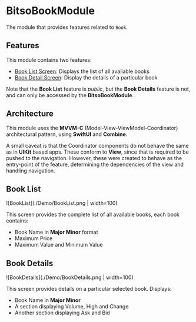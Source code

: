 # BitsoBookModule

The module that provides features related to `Book`.

## Features

This module contains two features:

- [Book List Screen](./Sources/Features/BookList): Displays the list of all available books
- [Book Detail Screen](./Sources/Features/BookDetails): Display the details of a particular book

Note that the **Book List** feature is _public_, but the **Book Details** feature is not, and
can only be accessed by the **BitsoBookModule**.

## Architecture

This module uses the **MVVM-C** (Model-View-ViewModel-Coordinator) architectural pattern,
using **SwiftUI** and **Combine**.

A small caveat is that the Coordinator components do not behave the same as in **UIKit** based apps.
These conform to **View**, since that is required to be pushed to the navigation. However, these
were created to behave as the entry-point of the feature, determining the dependencies of the view
and handling navigation.

## Book List

![BookList](./Demo/BookList.png | width=100)

This screen provides the complete list of all available books, each book contains:

- Book Name in __Major Minor__ format
- Maximum Price
- Maximum Value and Minimum Value

## Book Details

![BookDetails](./Demo/BookDetails.png | width=100)

This screen provides details on a particular selected book. Displays:

- Book Name in __Major Minor__
- A section displaying Volume, High and Change
- Another section displaying Ask and Bid

